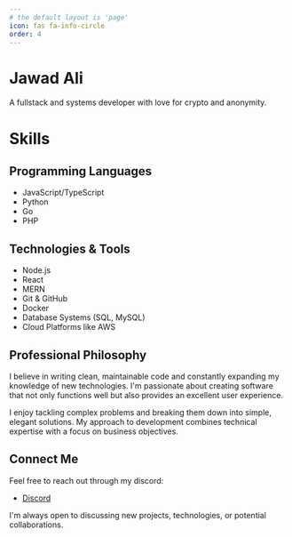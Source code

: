 ```yaml
---
# the default layout is 'page'
icon: fas fa-info-circle
order: 4
---
```


# Jawad Ali

A fullstack and systems developer with love for crypto and anonymity.

# Skills

## Programming Languages
- JavaScript/TypeScript
- Python
- Go
- PHP

## Technologies & Tools
- Node.js
- React
- MERN 
- Git & GitHub
- Docker
- Database Systems (SQL, MySQL)
- Cloud Platforms like AWS

## Professional Philosophy

I believe in writing clean, maintainable code and constantly expanding my knowledge of new technologies. I'm passionate about creating software that not only functions well but also provides an excellent user experience.

I enjoy tackling complex problems and breaking them down into simple, elegant solutions. My approach to development combines technical expertise with a focus on business objectives.

## Connect Me

Feel free to reach out through my discord:
- [Discord](https://discord.gg/9fPMWtMDx2)

I'm always open to discussing new projects, technologies, or potential collaborations.
